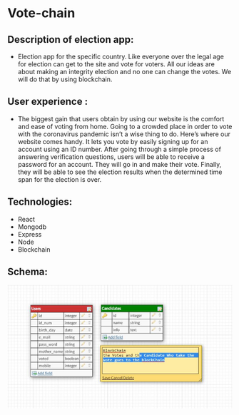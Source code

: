 # Vote-chain

## Description of election app:
* Election app for the specific country. Like everyone over the legal age for election can get to the site and vote for voters. All our ideas are about making an integrity election and no one can change the votes. We will do that by using blockchain. 

## User experience :
* The biggest gain that users obtain by using our website is the comfort and ease of voting from home. Going to a crowded place in order to vote with the coronavirus pandemic isn’t a wise thing to do. Here’s where our website comes handy. It lets you vote by easily signing up for an account using an ID number. After going through a simple process of answering verification questions, users will be able to receive a password for an account. They will go in and make their vote. Finally, they will be able to see the election results when the determined time span for the election is over.


## Technologies: 
* React 
* Mongodb
* Express
* Node 
* Blockchain

## Schema:
![alt text](./images/Capture1.JPG)
